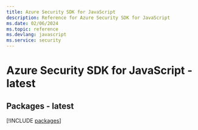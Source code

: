 ```yaml
---
title: Azure Security SDK for JavaScript
description: Reference for Azure Security SDK for JavaScript
ms.date: 02/06/2024
ms.topic: reference
ms.devlang: javascript
ms.service: security
---
```

# Azure Security SDK for JavaScript - latest
## Packages - latest
[!INCLUDE [packages](security-index.md)]